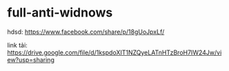# full-anti-widnows
hdsd: https://www.facebook.com/share/p/18gUoJpxLf/

link tải: https://drive.google.com/file/d/1kspdoXIT1NZQyeLATnHTzBroH7IW24Jw/view?usp=sharing
